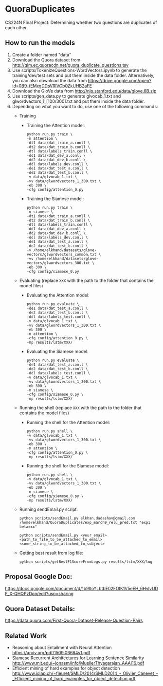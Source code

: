# QuoraDuplicates
CS224N Final Project: Determining whether two questions are duplicates of each other.

## How to run the models

1. Create a folder named "data"
2. Download the Quora dataset from http://qim.ec.quoracdn.net/quora_duplicate_questions.tsv
3. Use scripts/TokenizeQuestions-WordVectors.ipynb to generate the training/dev/test sets and put them inside the data folder. Alternatively, you can also download the data from https://drive.google.com/open?id=0B9-tEMxgDDsVRlVGb0ZkUHB2aFE
4. Download the GloVe data from http://nlp.stanford.edu/data/glove.6B.zip
5. Use scripts/gen_data.py to generate glvocab_1.txt and glwordvectors_1_[100/300].txt and put them inside the data folder.
6. Depending on what you want to do, use one of the following commands:
   * Training
     - Training the Attention model:
       ```
       python run.py train \
       -m attention \
       -dt1 data/dat_train_a.conll \
       -dt2 data/dat_train_b.conll \
       -dtl data/labels_train.conll \
       -dd1 data/dat_dev_a.conll \
       -dd2 data/dat_dev_b.conll \
       -ddl data/labels_dev.conll \
       -de1 data/dat_test_a.conll \
       -de2 data/dat_test_b.conll \
       -v data/glvocab_1.txt \
       -vv data/glwordvectors_1_300.txt \
       -eb 300 \
       -cfg config/attention_0.py
       ```
     - Training the Siamese model:
       ```
       python run.py train \
       -m siamese \
       -dt1 data/dat_train_a.conll \
       -dt2 data/dat_train_b.conll \
       -dtl data/labels_train.conll \
       -dd1 data/dat_dev_a.conll \
       -dd2 data/dat_dev_b.conll \
       -ddl data/labels_dev.conll \
       -de1 data/dat_test_a.conll \
       -de2 data/dat_test_b.conll \
       -v /home/elkhand/datasets/glove-vectors/glwordvectors_common.txt \
       -vv /home/elkhand/datasets/glove-vectors/glwordvectors_300.txt \
       -eb 300 \
       -cfg config/siamese_0.py
       ```
   * Evaluating (replace ``XXX`` with the path to the folder that contains the model files)
     - Evaluating the Attention model:
       ```
       python run.py evaluate \
       -de1 data/dat_test_a.conll \
       -de2 data/dat_test_b.conll \
       -ddl data/labels_test.conll \
       -v data/glvocab_1.txt \
       -vv data/glwordvectors_1_300.txt \
       -eb 300 \
       -m attention \
       -cfg config/attention_0.py \
       -mp results/lstm/XXX/
       ```
     - Evaluating the Siamese model:
       ```
       python run.py evaluate \
       -de1 data/dat_test_a.conll \
       -de2 data/dat_test_b.conll \
       -ddl data/labels_test.conll \
       -v data/glvocab_1.txt \
       -vv data/glwordvectors_1_300.txt \
       -eb 300 \
       -m siamese \
       -cfg config/siamese_0.py \
       -mp results/lstm/XXX/
       ```
   * Running the shell (replace ``XXX`` with the path to the folder that contains the model files)
     - Running the shell for the Attention model:
       ```
       python run.py shell \
       -v data/glvocab_1.txt \
       -vv data/glwordvectors_1_300.txt \
       -eb 300 \
       -m attention \
       -cfg config/attention_0.py \
       -mp results/lstm/XXX/
       ```
     - Running the shell for the Siamese model:
       ```
       python run.py shell \
       -v data/glvocab_1.txt \
       -vv data/glwordvectors_1_300.txt \
       -eb 300 \
       -m siamese \
       -cfg config/siamese_0.py \
       -mp results/lstm/XXX/
       ```
   * Running sendEmail.py script:
     ```
     python scripts/sendEmail.py elkhan.dadashov@gmail.com /home/elkhand/QuoraDuplicates/exp_march9_relu_pred.txt "exp1 beta=xx"
     
     python scripts/sendEmail.py <your_email> <path_to_file_to_be_attached_to_email> <some_string_to_be_attached_to_subject>
     ```

   * Getting best result from log file:
     ```
     python scripts/getBestF1ScoreFromLogs.py results/lstm/XXX/log
     ```

## Proposal Google Doc:

https://docs.google.com/document/d/1b9ItoYLbtbE02FOlK1V5eEH_6HvlvUDF_X-QHQPzDoo/edit?usp=sharing 

## Quora Dataset Details:

https://data.quora.com/First-Quora-Dataset-Release-Question-Pairs

## Related Work

- Reasoning about Entailment with Neural Attention https://arxiv.org/pdf/1509.06664v1.pdf
- Siamese Recurrent Architectures for Learning Sentence Similarity http://www.mit.edu/~jonasm/info/MuellerThyagarajan_AAAI16.pdf 
- Efficient mining of hard examples for object detection http://www.idiap.ch/~fleuret/SMLD/2014/SMLD2014_-_Olivier_Canevet_-_Efficient_mining_of_hard_examples_for_object_detection.pdf 
